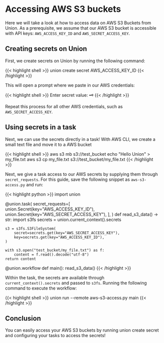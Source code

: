 # Accessing AWS S3 buckets

Here we will take a look at how to access data on AWS S3 Buckets from Union.
As a prerequisite, we assume that our AWS S3 bucket is accessible with API keys: `AWS_ACCESS_KEY_ID` and `AWS_SECRET_ACCESS_KEY`.

## Creating secrets on Union

First, we create secrets on Union by running the following command:

{{< highlight shell >}}
union create secret AWS_ACCESS_KEY_ID
{{< /highlight >}}

This will open a prompt where we paste in our AWS credentials:

{{< highlight shell >}}
Enter secret value: 🗝️
{{< /highlight >}}

Repeat this process for all other AWS credentials, such as `AWS_SECRET_ACCESS_KEY`.

## Using secrets in a task

Next, we can use the secrets directly in a task! With AWS CLI, we create a small text file and move it to a AWS bucket

{{< highlight shell >}}
aws s3 mb s3://test_bucket
echo "Hello Union" > my_file.txt
aws s3 cp my_file.txt s3://test_bucket/my_file.txt
{{< /highlight >}}

Next, we give a task access to our AWS secrets by supplying them through `secret_requests`. For this guide, save the following snippet as `aws-s3-access.py` and run:

{{< highlight python >}}
import union

@union.task(
    secret_requests=[
        union.Secret(key="AWS_ACCESS_KEY_ID"),
        union.Secret(key="AWS_SECRET_ACCESS_KEY"),
    ],
)
def read_s3_data() -> str:
    import s3fs
    secrets = union.current_context().secrets

    s3 = s3fs.S3FileSystem(
        secret=secrets.get(key="AWS_SECRET_ACCESS_KEY"),
        key=secrets.get(key="AWS_ACCESS_KEY_ID"),
    )

    with s3.open("test_bucket/my_file.txt") as f:
        content = f.read().decode("utf-8")
    return content

@union.workflow
def main():
    read_s3_data()
{{< /highlight >}}

Within the task, the secrets are available through `current_context().secrets` and passed to `s3fs`. Running the following command to execute the workflow:

{{< highlight shell >}}
union run --remote aws-s3-access.py main
{{< /highlight >}}

## Conclusion

You can easily access your AWS S3 buckets by running union create secret and configuring your tasks to access the secrets!
